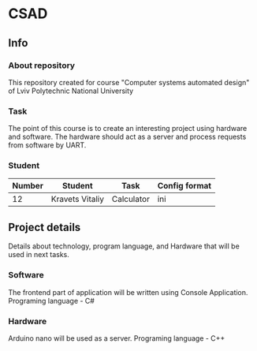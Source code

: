 # CSAD

## Info
### About repository
This repository created for course "Computer systems automated design" of Lviv Polytechnic National University

### Task
The point of this course is to create an interesting project using hardware and software. The hardware should act as a server and process requests from software by UART.

### Student
| Number | Student | Task | Config format|
| ------ | ------- | ---- | ------------ |
| 12 | Kravets Vitaliy | Calculator | ini |

## Project details
Details about technology, program language, and Hardware that will be
used in next tasks.
### Software
The frontend part of application will be written using Console Application. Programing language - C#

### Hardware
Arduino nano will be used as a server. Programing language - C++
